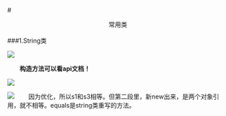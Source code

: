 #<center>常用类</center>
<br>
###1.String类

![](http://i.imgur.com/SGoOmJg.png)

&emsp;&emsp;**构造方法可以看api文档！**

![](http://i.imgur.com/WdqVpBJ.png)

![](http://i.imgur.com/v9siif4.png)
&emsp;&emsp;因为优化，所以s1和s3相等。但第二段里，新new出来，是两个对象引用，就不相等。equals是string类重写的方法。